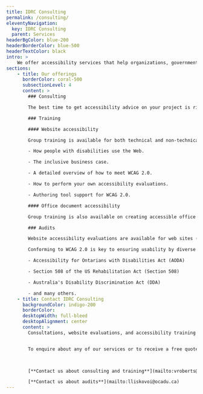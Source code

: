 ```yaml
---
title: IDRC Consulting
permalink: /consulting/
eleventyNavigation:
  key: IDRC Consulting
  parent: Services
headerBgColor: blue-200
headerBorderColor: blue-500
headerTextColor: black
intro: >
    We offer accessibility services that help organizations, governments, corporations, and non-profits ensure their offerings are inclusive.
sections:
    - title: Our offerings
      borderColor: coral-500
      subsectionLevel: 4
      content: >
        ### Consulting

        The best time to get accessibility advice on your project is right from the start! But whether you are at the wireframe stage, have a site in development, or are implementing the changes recommended by an audit, we can guide you in creating an accessible website at any time in your design and development process.

        ### Training

        #### Website accessibility

        Group training is available for both technical and non-technical audiences. Training sessions cover:

        - How people with disabilities use the Web.

        - The inclusive business case.

        - A detailed overview of how to meet WCAG 2.0.

        - How to perform your own accessibility evaluations.

        - Authoring tool support for WCAG 2.0.

        #### Office document accessibility

        Group training is also available on creating accessible office documents (Word, PDF) with Microsoft Word and Adobe Acrobat. This non-technical training is a companion to the free Accessible Digital Office Document (ADOD) resource that the IDRC maintains.

        ### Audits

        Website accessibility evaluations are available for web sites (including web applications and mobile web apps) to check conformance with the Web Content Accessibility Guidelines (WCAG) 2.0.

        Conforming to WCAG 2.0 is key to ensuring usability by diverse users and for meeting the various legislative requirements that are emerging around the world:

        - Accessibility for Ontarians with Disabilities Act (AODA)

        - Section 508 of the US Rehabilitation Act (Section 508)

        - Australia's Disability Discrimination Act (DDA)

        - and many others.
    - title: Contact IDRC Consulting
      backgroundColor: indigo-200
      borderColor:
      desktopWidth: full-bleed
      desktopAlignment: center
      content: >
        Consultations, website evaluations, and accessibility training are completed by the IDRC's own experts, all of whom possess years of experience in web and office document accessibility.


        To enquire about any of our services or to receive a free quote, please contact us.
    


        [**Contact us about consulting and training**](mailto:vroberts@ocadu.ca)

        [**Contact us about audits**](mailto:lliskovoi@ocadu.ca)
---
```

